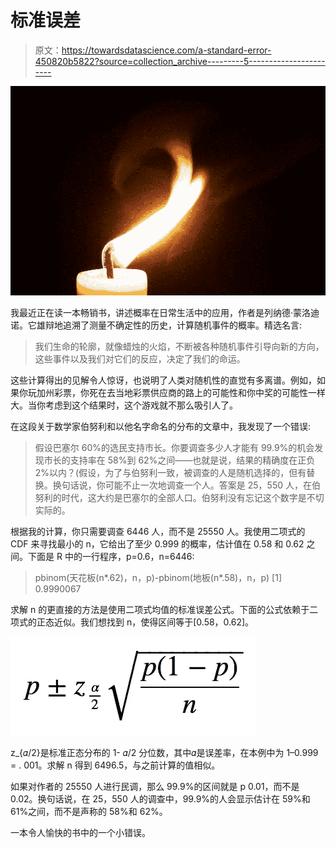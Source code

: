 # 标准误差

> 原文：<https://towardsdatascience.com/a-standard-error-450820b5822?source=collection_archive---------5----------------------->

![](img/38882cce61fa174c8baa619f13b2d763.png)

我最近正在读一本畅销书，讲述概率在日常生活中的应用，作者是列纳德·蒙洛迪诺。它雄辩地追溯了测量不确定性的历史，计算随机事件的概率。精选名言:

> 我们生命的轮廓，就像蜡烛的火焰，不断被各种随机事件引导向新的方向，这些事件以及我们对它们的反应，决定了我们的命运。

这些计算得出的见解令人惊讶，也说明了人类对随机性的直觉有多离谱。例如，如果你玩加州彩票，你死在去当地彩票供应商的路上的可能性和你中奖的可能性一样大。当你考虑到这个结果时，这个游戏就不那么吸引人了。

在这段关于数学家伯努利和以他名字命名的分布的文章中，我发现了一个错误:

> 假设巴塞尔 60%的选民支持市长。你要调查多少人才能有 99.9%的机会发现市长的支持率在 58%到 62%之间——也就是说，结果的精确度在正负 2%以内？(假设，为了与伯努利一致，被调查的人是随机选择的，但有替换。换句话说，你可能不止一次地调查一个人。答案是 25，550 人，在伯努利的时代，这大约是巴塞尔的全部人口。伯努利没有忘记这个数字是不切实际的。

根据我的计算，你只需要调查 6446 人，而不是 25550 人。我使用二项式的 CDF 来寻找最小的 n，它给出了至少 0.999 的概率，估计值在 0.58 和 0.62 之间。下面是 R 中的一行程序，p=0.6，n=6446:

> pbinom(天花板(n*.62)，n，p)-pbinom(地板(n*.58)，n，p)
[1] 0.9990067

求解 n 的更直接的方法是使用二项式均值的标准误差公式。下面的公式依赖于二项式的正态近似。我们想找到 n，使得区间等于[0.58，0.62]。

![](img/940513a9e1d2e52d71bb7a973cb695fa.png)

z_{𝛼/2}是标准正态分布的 1- 𝛼/2 分位数，其中𝛼是误差率，在本例中为 1–0.999 = . 001。求解 n 得到 6496.5，与之前计算的值相似。

如果对作者的 25550 人进行民调，那么 99.9%的区间就是 p 0.01，而不是 0.02。换句话说，在 25，550 人的调查中，99.9%的人会显示估计在 59%和 61%之间，而不是声称的 58%和 62%。

一本令人愉快的书中的一个小错误。